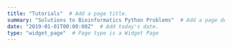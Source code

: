 ```yaml
---
title: "Tutorials"  # Add a page title.
summary: "Solutions to Bioinformatics Python Problems"  # Add a page description.
date: "2019-01-01T00:00:00Z"  # Add today's date.
type: "widget_page"  # Page type is a Widget Page
---
```

